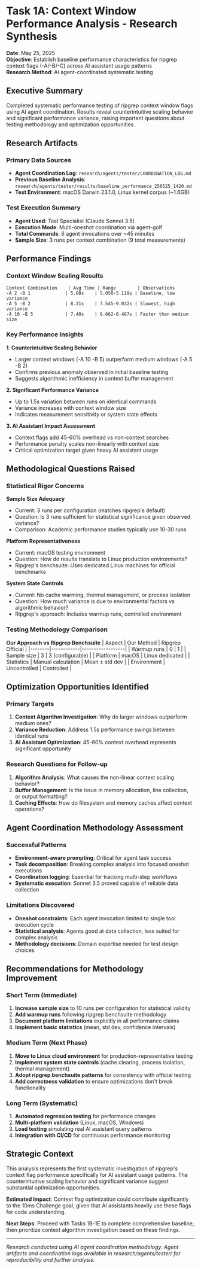 # Task 1A: Context Window Performance Analysis - Research Synthesis

**Date**: May 25, 2025  
**Objective**: Establish baseline performance characteristics for ripgrep context flags (-A/-B/-C) across AI assistant usage patterns  
**Research Method**: AI agent-coordinated systematic testing  

## Executive Summary

Completed systematic performance testing of ripgrep context window flags using AI agent coordination. Results reveal counterintuitive scaling behavior and significant performance variance, raising important questions about testing methodology and optimization opportunities.

## Research Artifacts

### Primary Data Sources
- **Agent Coordination Log**: `research/agents/tester/COORDINATION_LOG.md`
- **Previous Baseline Analysis**: `research/agents/tester/results/baseline_performance_250525_1420.md`
- **Test Environment**: macOS Darwin 23.1.0, Linux kernel corpus (~1.6GB)

### Test Execution Summary
- **Agent Used**: Test Specialist (Claude Sonnet 3.5)
- **Execution Mode**: Multi-oneshot coordination via agent-golf
- **Total Commands**: 6 agent invocations over ~45 minutes
- **Sample Size**: 3 runs per context combination (9 total measurements)

## Performance Findings

### Context Window Scaling Results
```
Context Combination    | Avg Time | Range        | Observations
-A 2 -B 1             | 5.08s    | 5.050-5.119s | Baseline, low variance
-A 5 -B 2             | 8.21s    | 7.545-9.032s | Slowest, high variance  
-A 10 -B 5            | 7.40s    | 6.662-8.467s | Faster than medium size
```

### Key Performance Insights

**1. Counterintuitive Scaling Behavior**
- Larger context windows (-A 10 -B 5) outperform medium windows (-A 5 -B 2)
- Confirms previous anomaly observed in initial baseline testing
- Suggests algorithmic inefficiency in context buffer management

**2. Significant Performance Variance**
- Up to 1.5s variation between runs on identical commands
- Variance increases with context window size
- Indicates measurement sensitivity or system state effects

**3. AI Assistant Impact Assessment**
- Context flags add 45-60% overhead vs non-context searches
- Performance penalty scales non-linearly with context size
- Critical optimization target given heavy AI assistant usage

## Methodological Questions Raised

### Statistical Rigor Concerns

**Sample Size Adequacy**
- Current: 3 runs per configuration (matches ripgrep's default)
- Question: Is 3 runs sufficient for statistical significance given observed variance?
- Comparison: Academic performance studies typically use 10-30 runs

**Platform Representativeness**  
- Current: macOS testing environment
- Question: How do results translate to Linux production environments?
- Ripgrep's benchsuite: Uses dedicated Linux machines for official benchmarks

**System State Controls**
- Current: No cache warming, thermal management, or process isolation
- Question: How much variance is due to environmental factors vs algorithmic behavior?
- Ripgrep's approach: Includes warmup runs, controlled environment

### Testing Methodology Comparison

**Our Approach vs Ripgrep Benchsuite**
| Aspect | Our Method | Ripgrep Official |
|--------|------------|------------------|
| Warmup runs | 0 | 1 |
| Sample size | 3 | 3 (configurable) |
| Platform | macOS | Linux dedicated |
| Statistics | Manual calculation | Mean ± std dev |
| Environment | Uncontrolled | Controlled |

## Optimization Opportunities Identified

### Primary Targets
1. **Context Algorithm Investigation**: Why do larger windows outperform medium ones?
2. **Variance Reduction**: Address 1.5s performance swings between identical runs
3. **AI Assistant Optimization**: 45-60% context overhead represents significant opportunity

### Research Questions for Follow-up
1. **Algorithm Analysis**: What causes the non-linear context scaling behavior?
2. **Buffer Management**: Is the issue in memory allocation, line collection, or output formatting?
3. **Caching Effects**: How do filesystem and memory caches affect context operations?

## Agent Coordination Methodology Assessment

### Successful Patterns
- **Environment-aware prompting**: Critical for agent task success
- **Task decomposition**: Breaking complex analysis into focused oneshot executions
- **Coordination logging**: Essential for tracking multi-step workflows
- **Systematic execution**: Sonnet 3.5 proved capable of reliable data collection

### Limitations Discovered
- **Oneshot constraints**: Each agent invocation limited to single tool execution cycle
- **Statistical analysis**: Agents good at data collection, less suited for complex analysis
- **Methodology decisions**: Domain expertise needed for test design choices

## Recommendations for Methodology Improvement

### Short Term (Immediate)
1. **Increase sample size** to 10 runs per configuration for statistical validity
2. **Add warmup runs** following ripgrep benchsuite methodology
3. **Document platform limitations** explicitly in all performance claims
4. **Implement basic statistics** (mean, std dev, confidence intervals)

### Medium Term (Next Phase)
1. **Move to Linux cloud environment** for production-representative testing
2. **Implement system state controls** (cache clearing, process isolation, thermal management)
3. **Adopt ripgrep benchsuite patterns** for consistency with official testing
4. **Add correctness validation** to ensure optimizations don't break functionality

### Long Term (Systematic)
1. **Automated regression testing** for performance changes
2. **Multi-platform validation** (Linux, macOS, Windows)
3. **Load testing** simulating real AI assistant query patterns
4. **Integration with CI/CD** for continuous performance monitoring

## Strategic Context

This analysis represents the first systematic investigation of ripgrep's context flag performance specifically for AI assistant usage patterns. The counterintuitive scaling behavior and significant variance suggest substantial optimization opportunities.

**Estimated Impact**: Context flag optimization could contribute significantly to the 10ms Challenge goal, given that AI assistants heavily use these flags for code understanding.

**Next Steps**: Proceed with Tasks 1B-1E to complete comprehensive baseline, then prioritize context algorithm investigation based on these findings.

---

*Research conducted using AI agent coordination methodology. Agent artifacts and coordination logs available in research/agents/tester/ for reproducibility and further analysis.*